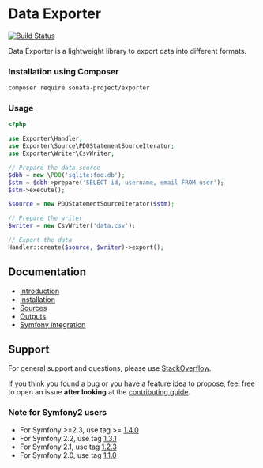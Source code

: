 Data Exporter
=============

[![Build Status](https://secure.travis-ci.org/sonata-project/exporter.png)](https://secure.travis-ci.org/#!/sonata-project/exporter)

Data Exporter is a lightweight library to export data into different formats.

### Installation using Composer

```bash
composer require sonata-project/exporter
```

### Usage

```php
<?php

use Exporter\Handler;
use Exporter\Source\PDOStatementSourceIterator;
use Exporter\Writer\CsvWriter;

// Prepare the data source
$dbh = new \PDO('sqlite:foo.db');
$stm = $dbh->prepare('SELECT id, username, email FROM user');
$stm->execute();

$source = new PDOStatementSourceIterator($stm);

// Prepare the writer
$writer = new CsvWriter('data.csv');

// Export the data
Handler::create($source, $writer)->export();
```

## Documentation
* [Introduction](docs/reference/introduction.rst)
* [Installation](docs/reference/installation.rst)
* [Sources](docs/reference/sources.rst)
* [Outputs](docs/reference/outputs.rst)
* [Symfony integration](docs/reference/symfony.rst)

## Support

For general support and questions, please use [StackOverflow](http://stackoverflow.com/questions/tagged/sonata).

If you think you found a bug or you have a feature idea to propose, feel free to open an issue
**after looking** at the [contributing guide](CONTRIBUTING.md).

### Note for Symfony2 users

* For Symfony >=2.3, use tag >= [1.4.0](https://github.com/sonata-project/exporter/releases/tag/1.4.0)
* For Symfony 2.2, use tag [1.3.1](https://github.com/sonata-project/exporter/releases/tag/1.3.1)
* For Symfony 2.1, use tag [1.2.3](https://github.com/sonata-project/exporter/releases/tag/1.2.3)
* For Symfony 2.0, use tag [1.1.0](https://github.com/sonata-project/exporter/releases/tag/1.1.0)



